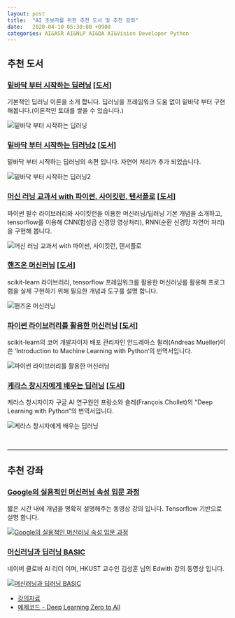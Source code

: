 ```yaml
---
layout: post
title:  "AI 초보자를 위한 추천 도서 및 추천 강좌"
date:   2020-04-10 05:30:00 +0900
categories: AI&ASR AI&NLP AI&QA AI&Vision Developer Python
---
```


## 추천 도서

### [밑바닥 부터 시작하는 딥러닝][link1] [[도서][book1]]

기본적인 딥러닝 이론을 소개 합니다. 딥러닝을 프레임워크 도움 없이 밑바닥 부터 구현해봅니다.(이론적인 토대를 쌓을 수 있습니다.)

  ![밑바닥 부터 시작하는 딥러닝](/img/deep-learning-from-scratch.jpg)

### [밑바닥 부터 시작하는 딥러닝2][link2] [[도서][book2]]

밑바닥 부터 시작하는 딥러닝의 속편 입니다. 자연어 처리가 추가 되었습니다.

  ![밑바닥 부터 시작하는 딥러닝2](/img/deep-learning-from-scratch2.png)

### [머신 러닝 교과서 with 파이썬, 사이킷런, 텐서플로][link3] [[도서][book3]]

파이썬 필수 라이브러리와 사이킷런을 이용한 머신러닝/딥러닝 기본 개념을 소개하고, tensorflow를 이용해 CNN(합성곱 신경망 영상처리), RNN(순환 신경망 자연어 처리)을 구현해 봅니다.

  ![머신 러닝 교과서 with 파이썬, 사이킷런, 텐서플로](/img/python-machine-learning.jpg)

### [핸즈온 머신러닝][link4] [[도서][book4]]

scikit-learn 라이브러리, tensorflow 프레임워크를 활용한 머신러닝를 활용해 프로그램을 실제 구현하기 위해 필요한 개념과 도구를 설명 합니다.

  ![핸즈온 머신러닝](/img/hands-on-machine-learning.jpg)

### [파이썬 라이브러리를 활용한 머신러닝][link5] [[도서][book5]]

scikit-learn의 코어 개발자이자 배포 관리자인 안드레아스 뮐러(Andreas Mueller)이 쓴 ‘Introduction to Machine Learning with Python‘의 번역서입니다.

  ![파이썬 라이브러리를 활용한 머신러닝](/img/machine-learning-with-python.jpg)

### [케라스 창시자에게 배우는 딥러닝][link6] [[도서][book6]]

케라스 창시자이자 구글 AI 연구원인 프랑소와 숄레(François Chollet)의 “Deep Learning with Python“의 번역서입니다.

  ![케라스 창시자에게 배우는 딥러닝](/img/keras-deep-learning.jpg)

<br>

-----
## 추천 강좌

### [Google의 실용적인 머신러닝 속성 입문 과정][google]

짧은 시간 내에 개념을 명확히 설명해주는 동영상 강의 입니다. Tensorflow 기반으로 설명 합니다.

  [![**Google의 실용적인 머신러닝 속성 입문 과정**](/img/machine-learning-crash-course.png)][google]

### [머신러닝과 딥러닝 BASIC][edwith]

네이버 클로바 AI 리더 이며, HKUST 교수인 김성훈 님의 Edwith 강의 동영상 입니다.

  [![**머신러닝과 딥러닝 BASIC**](/img/machinelearning-deeplearning-basic.png)][edwith]

  - [강의자료](http://hunkim.github.io/ml/)
  - [예제코드 - Deep Learning Zero to All](https://github.com/sungalex/DeepLearningZeroToAll)

[link1]: https://github.com/sungalex/deep-learning-from-scratch
[link2]: https://github.com/sungalex/deep-learning-from-scratch-2
[link3]: https://github.com/sungalex/python-machine-learning-book-2nd-edition
[link4]: https://github.com/sungalex/handson-ml
[link5]: https://github.com/sungalex/introduction_to_ml_with_python
[link6]: https://github.com/sungalex/deep-learning-with-python-notebooks
[book1]: http://www.hanbit.co.kr/store/books/look.php?p_code=B8475831198
[book2]: http://www.hanbit.co.kr/store/books/look.php?p_code=B8950212853
[book3]: http://www.yes24.com/Product/Goods/73270768?scode=032&OzSrank=1
[book4]: http://www.hanbit.co.kr/store/books/look.php?p_code=B9267655530
[book5]: http://www.yes24.com/Product/Goods/42806875
[book6]: http://www.yes24.com/Product/goods/65050162?scode=029
[google]: https://developers.google.com/machine-learning/crash-course/?hl=ko
[edwith]: https://www.edwith.org/others26/joinLectures/9829
